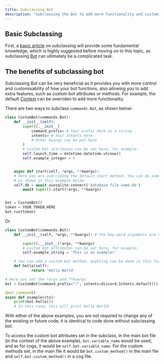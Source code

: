 ```yaml
---
title: Subclassing Bot
description: "Subclassing the Bot to add more functionality and customisability."
---
```


## Basic Subclassing
First,  a [basic article](https://www.codesdope.com/course/python-subclass-of-a-class/) on subclassing will provide some fundamental knowledge, which is highly suggested before moving on to this topic, as subclassing [Bot](https://discordpy.readthedocs.io/en/latest/ext/commands/api.html#discord.ext.commands.Bot) can ultimately be a complicated task.

## The benefits of subclassing bot
Subclassing Bot can be very beneficial as it provides you with more control and customisability of how your bot functions, also allowing you to add extra features, such as custom bot attributes or methods. For example, the default [Context](https://discordpy.readthedocs.io/en/latest/ext/commands/api.html#discord.ext.commands.Context) can be overriden to add more functionality.

There are two ways to subclass `commands.Bot`, as shown below:
```py
class CustomBot(commands.Bot):
    def __init__(self):
        super().__init__(
            command_prefix= # Your prefix here as a string
            intents= # Your intents here
            # Other kwargs can be put here
        )
        # custom bot attributes can be set here, for example:
        self.launch_time = datetime.datetime.utcnow()
        self.example_integer = 5


    async def start(self, *args, **kwargs):
    # here you are overriding the default start method. You can do some code here for example establish a database connection
    # as shown in this example below
    self.db = await aiosqlite.connect('database file name.db')
        await super().start(*args, **kwargs)


bot = CustomBot()
token = YOUR_TOKEN_HERE
bot.run(token)
```
Or
```py
class CustomBot(commands.Bot):
    def __init__(self, *args, **kwargs): # the key-word arguments are not specified here, unlike the example above

        super().__init__(*args, **kwargs)
        # custom bot attributes can be set here, for example:
        self.example_string = 'This is an example!'

    # You can add a custom bot method, anyhting can be done in this function. This is an example:
    def hello(self):
            return 'Hello World'

# Here you set the *args and **kwargs
bot = CustomBot(command_prefix="!", intents=discord.Intents.default())

@bot.command()
async def example(ctx):
    print(bot.hello())
    # In this case, this will print Hello World!
```
With either of the above examples, you are not required to change any of the existing or future code, it is identical to code done without subclassing bot.

To access the custom bot attributes set in the subclass, in the main bot file (in the context of the above example), `bot.variable_name` would be used, and as for cogs, it would be `self.bot.variable_name`. For the custom methods set, in the main file it would be `bot.custom_method()` in the main file and `self.bot.custom_method()` in a cog file.
